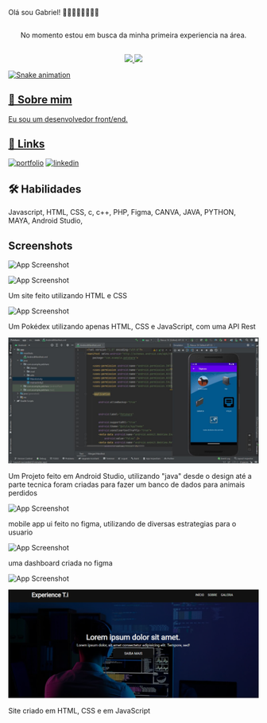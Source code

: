 Olá sou Gabriel!
🍈🍈🍈🍈🍈🍈🍈🍈

##

<div align ="center">No momento estou em busca da minha primeira experiencia na área. </div>

##

<div align="center">
  <a href="https://github.com/Turbinagmc">
  <img height="180em" src="https://github-readme-stats.vercel.app/api?username=Turbinagmc&show_icons=false&theme=dark&include_all_commits=true&count_private=true"/>
  <img height="180em" src="https://github-readme-stats.vercel.app/api/top-langs/?username=Turbinagmc&layout=compact&langs_count=7&theme=dark"/>
</div>
  
 ![Snake animation](https://github.com/Turbinagmc/Turbinagmc/blob/output/github-contribution-grid-snake.svg)
 

## 🚀 Sobre mim
Eu sou um desenvolvedor front/end.


## 🔗 Links
[![portfolio](https://img.shields.io/badge/my_portfolio-000?style=for-the-badge&logo=ko-fi&logoColor=white)](https://katherineoelsner.com/)
[![linkedin](https://img.shields.io/badge/linkedin-0A66C2?style=for-the-badge&logo=linkedin&logoColor=white)](https://www.linkedin.com/in/gabriel-lima-40a59a124/)


## 🛠 Habilidades
Javascript, HTML, CSS, c, c++, PHP, Figma, CANVA, JAVA, PYTHON, MAYA, Android Studio, 




## Screenshots

![App Screenshot](https://raw.githubusercontent.com/Turbinagmc/HTML-e-CSS/main/site%20portifolio%20(1).jpg)

![App Screenshot](https://raw.githubusercontent.com/Turbinagmc/HTML-e-CSS/main/site%20portifolio%20(4).jpg)

Um site feito utilizando HTML e CSS

![App Screenshot](https://raw.githubusercontent.com/Turbinagmc/HTML-e-CSS/main/pokedex.png)

Um Pokédex utilizando apenas HTML, CSS e JavaScript, com uma API Rest

![App Screenshot](https://raw.githubusercontent.com/Turbinagmc/projeto-android-studio/main/SPRiYllrBfdopp42bG1a9t7ODkwpR6JjqPwLre8YJqg%3D_plaintext_638082633433817604.jpg)

Um Projeto feito em Android Studio, utilizando "java" desde o design até a parte tecnica foram criadas para fazer um banco de dados para 
 animais perdidos

![App Screenshot](https://raw.githubusercontent.com/Turbinagmc/Figma/Turbinagmc/devGabriel/Screenshot_194.png)

mobile app ui feito no figma, utilizando de diversas estrategias para o usuario

![App Screenshot](https://raw.githubusercontent.com/Turbinagmc/Figma/Turbinagmc/devGabriel/Screenshot_27.png)

uma dashboard criada no figma

 ![App Screenshot](hhttps://raw.githubusercontent.com/Turbinagmc/HTML-CSS-e-JavaScript/main/Screenshot_3.png)
 
 
 ![App Screenshot](https://raw.githubusercontent.com/Turbinagmc/HTML-CSS-e-JavaScript/main/Screenshot_2.png)

Site criado em HTML, CSS e em JavaScript

